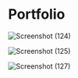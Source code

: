 # Portfolio

![Screenshot (124)](https://github.com/maanajipriyanshu/Portfolio/assets/113748241/e44566ae-4873-47bd-95fe-61aa13fab90c)


![Screenshot (125)](https://github.com/maanajipriyanshu/Portfolio/assets/113748241/a286fb81-5b40-48cf-a1cd-1d8acf43cfdd)


![Screenshot (127)](https://github.com/maanajipriyanshu/Portfolio/assets/113748241/4ae07ad9-d99a-4aec-9e96-ea8aac0560e0)

